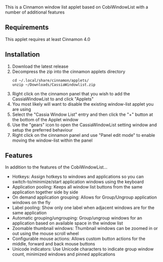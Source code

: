 This is a Cinnamon window list applet based on CobiWindowList with a number of additional features

## Requirements
This applet requires at least Cinnamon 4.0

## Installation
1. Download the latest release
2. Decompress the zip into the cinnamon applets directory
    ```
    cd ~/.local/share/cinnamon/applets/
    unzip ~/Downloads/CassiaWindowlist.zip
    ```
3. Right click on the cinnamon panel that you wish to add the CassiaWindowList to and click "Applets"
4. You most likely will want to disable the existing window-list applet you are using
5. Select the "Cassia Window List" entry and then click the "+" button at the bottom of the Applet window
6. Use the "gears" icon to open the CassiaWindowList setting window and setup the preferred behaviour
7. Right click on the cinnamon panel and use "Panel edit mode" to enable moving the window-list within the panel

## Features
In addition to the features of the CobiWindowList...

 * Hotkeys: Assign hotkeys to windows and applications so you can switch-to/minimize/start application windows using the keyboard
 * Application pooling: Keeps all window list buttons from the same application together side by side
 * On demand application grouping: Allows for Group/Ungroup application windows on the fly
 * Label pooling: Show only one label when adjacent windows are for the same application
 * Automatic grouping/ungrouping: Group/ungroup windows for an application based on available space in the window list
 * Zoomable thumbnail windows: Thumbnail windows can be zoomed in or out using the mouse scroll wheel
 * Configurable mouse actions: Allows custom button actions for the middle, forward and back mouse buttons
 * Unicode indicators: Use Unicode characters to indicate group window count, minimized windows and pinned applications
